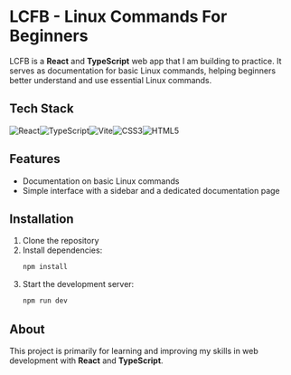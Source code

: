 # LCFB - Linux Commands For Beginners

LCFB is a **React** and **TypeScript** web app that I am building to practice. It serves as documentation for basic Linux commands, helping beginners better understand and use essential Linux commands.

## Tech Stack

![React](https://img.shields.io/badge/react-%2320232a.svg?style=for-the-badge&logo=react&logoColor=%2361DAFB)![TypeScript](https://img.shields.io/badge/typescript-%23007ACC.svg?style=for-the-badge&logo=typescript&logoColor=white)![Vite](https://img.shields.io/badge/vite-%23646CFF.svg?style=for-the-badge&logo=vite&logoColor=white)![CSS3](https://img.shields.io/badge/css3-%231572B6.svg?style=for-the-badge&logo=css3&logoColor=white)![HTML5](https://img.shields.io/badge/html5-%23E34F26.svg?style=for-the-badge&logo=html5&logoColor=white)

## Features

-   Documentation on basic Linux commands
-   Simple interface with a sidebar and a dedicated documentation page

## Installation

1. Clone the repository
2. Install dependencies:
    ```bash
    npm install
    ```
3. Start the development server:
    ```bash
    npm run dev
    ```

## About

This project is primarily for learning and improving my skills in web development with **React** and **TypeScript**.
